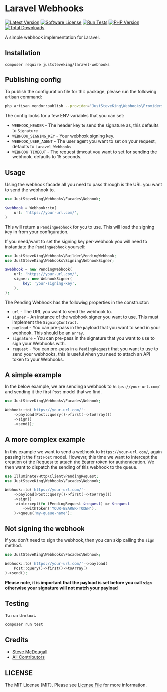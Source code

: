 # Laravel Webhooks

<!-- BADGES_START -->
[![Latest Version][badge-release]][packagist]
[![Software License][badge-license]][license]
[![Run Tests](https://github.com/JustSteveKing/laravel-webhooks/actions/workflows/tests.yml/badge.svg)](https://github.com/JustSteveKing/sdk-tools/actions/workflows/tests.yml)
[![PHP Version][badge-php]][php]
[![Total Downloads][badge-downloads]][downloads]

[badge-release]: https://img.shields.io/packagist/v/juststeveking/laravel-webhooks.svg?style=flat-square&label=release
[badge-license]: https://img.shields.io/packagist/l/juststeveking/laravel-webhooks.svg?style=flat-square
[badge-php]: https://img.shields.io/packagist/php-v/juststeveking/laravel-webhooks.svg?style=flat-square
[badge-downloads]: https://img.shields.io/packagist/dt/juststeveking/laravel-webhooks.svg?style=flat-square&colorB=mediumvioletred

[packagist]: https://packagist.org/packages/juststeveking/laravel-webhooks
[license]: https://github.com/juststeveking/laravel-webhooks/blob/main/LICENSE
[php]: https://php.net
[downloads]: https://packagist.org/packages/juststeveking/laravel-webhooks
<!-- BADGES_END -->

A simple webhook implementation for Laravel.

## Installation

```bash
composer require juststeveking/laravel-webhooks
```

## Publishing config

To publish the configuration file for this package, please run the following artisan command:

```bash
php artisan vendor:publish --provider="JustSteveKing\Webhooks\Providers\PackageServiceProvider" --tag="webhooks"
```

The config looks for a few ENV variables that you can set:

- `WEBHOOK_HEADER` - The header key to send the signature as, this defaults to `Signature`
- `WEBHOOK_SIGNING_KEY` - Your webhook signing key.
- `WEBHOOK_USER_AGENT` - The user agent you want to set on your request, defaults to `Laravel_Webhooks`
- `WEBHOOK_TIMEOUT` - The request timeout you want to set for sending the webhook, defaults to 15 seconds.

## Usage

Using the webhook facade all you need to pass through is the URL you want to send the webhook to.

```php
use JustSteveKing\Webhooks\Facades\Webhook;

$webhook = Webhook::to(
    url: 'https://your-url.com/',
)
```

This will return a `PendingWebhook` for you to use. This will load the signing key in from your configuration.

If you need/want to set the signing key per-webhook you will need to instantiate the `PendingWebhook` yourself:

```php
use JustSteveKing\Webhooks\Builder\PendingWebhook;
use JustSteveKing\Webhooks\Signing\WebhookSigner;

$webhook = new PendingWebhook(
    url: 'https://your-url.com/',
    signer: new WebhookSigner(
        key: 'your-signing-key',
    ),
);
```

The Pending Webhook has the following properties in the constructor:

- `url` - The URL you want to send the webhook to.
- `signer` - An instance of the webhook signer you want to use. This must implement the `SigningContract`.
- `payload` - You can pre-pass in the payload that you want to send in your webhook. This should be an `array`.
- `signature` - You can pre-pass in the signature that you want to use to sign your Webhooks with.
- `request` - You can pre-pass in a `PendingRequest` that you want to use to send your webhooks, this is useful when you need to attach an API token to your Webhooks.

## A simple example

In the below example, we are sending a webhook to `https://your-url.com/` and sending it the first `Post` model that we find.

```php
use JustSteveKing\Webhooks\Facades\Webhook;

Webhook::to('https://your-url.com/')
    ->payload(Post::query()->first()->toArray())
    ->sign()
    ->send();
```

## A more complex example

In this example we want to send a webhook to `https://your-url.com/`, again passing it the first `Post` model.
However, this time we want to intercept the creation of the Request to attach the Bearer token for authentication.
We then want to dispatch the sending of this webhook to the queue.

```php
use Illuminate\Http\Client\PendingRequest;
use JustSteveKing\Webhooks\Facades\Webhook;

Webhook::to('https://your-url.com/')
    ->payload(Post::query()->first()->toArray())
    ->sign()
    ->intercept(fn (PendingRequest $request) => $request
        ->withToken('YOUR-BEARER-TOKEN'),
    )->queue('my-queue-name');
```

## Not signing the webhook

If you don't need to sign the webhook, then you can skip calling the `sign` method.

```php
use JustSteveKing\Webhooks\Facades\Webhook;

Webhook::to('https://your-url.com/')->payload(
    Post::query()->first()->toArray()
)->send();
```

**Please note, it is important that the payload is set before you call `sign` otherwise your signature will not match your payload**

## Testing

To run the test:

```bash
composer run test
```

## Credits

- [Steve McDougall](https://github.com/JustSteveKing)
- [All Contributors](../../contributors)

## LICENSE

The MIT License (MIT). Please see [License File](./LICENSE) for more information.
